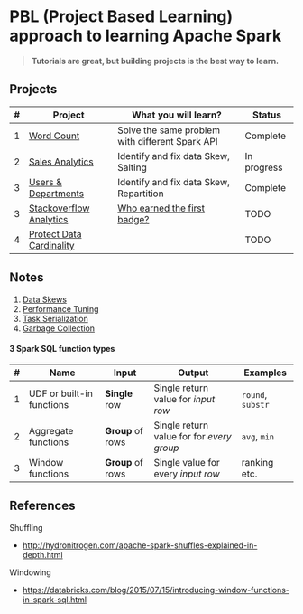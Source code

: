 # PBL (Project Based Learning) approach to learning Apache Spark

> **Tutorials are great, but building projects is the best way to learn.**

## Projects

|#|Project|What you will learn?|Status|
|-----|----|-------|-------|
|1|[Word Count](../docs/projects/WordCount.md)|Solve the same problem with different Spark API|Complete|
|2|[Sales Analytics](../docs/projects/Sales.md) |Identify and fix data Skew, Salting|In progress|
|3|[Users & Departments]()|Identify and fix data Skew, Repartition| Complete|
|3|[Stackoverflow Analytics](../docs/projects/Stackoverflow.md)|[Who earned the first badge?](https://www.youtube.com/watch?v=6nEBu6CtUng) |TODO|
|4|[Protect Data Cardinality](https://www.linkedin.com/pulse/protecting-your-data-cardinality-michael-spector/)| |TODO|

## Notes

1. [Data Skews](../docs/skew/Reference.md)
2. [Performance Tuning](../docs/PerfTuning.md)
3. [Task Serialization](../docs/serialize/Reference.md)
3. [Garbage Collection](../docs/garbage-collection/Reference.md)

#### 3 Spark SQL function types

| # | Name| Input| Output| Examples|
|---|-----|------|-------|---------|
|1| UDF or built-in functions|**Single** row | Single return value for *input row*| `round`, `substr`|
|2| Aggregate functions| **Group** of rows| Single return value for for *every group*| `avg`, `min` |
|3| Window functions| **Group** of rows| Single value for every *input row*| ranking etc. |

## References

Shuffling

- http://hydronitrogen.com/apache-spark-shuffles-explained-in-depth.html

Windowing

- https://databricks.com/blog/2015/07/15/introducing-window-functions-in-spark-sql.html
